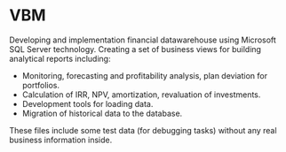 # VBM
Developing and implementation financial datawarehouse using Microsoft SQL Server technology. 
Creating a set of business views for building analytical reports including: 
- Monitoring, forecasting and profitability analysis, plan deviation for portfolios. 
- Calculation of IRR, NPV, amortization, revaluation of investments. 
- Development tools for loading data. 
- Migration of historical data to the database.

These files include some test data (for debugging tasks) without any real business information inside.
